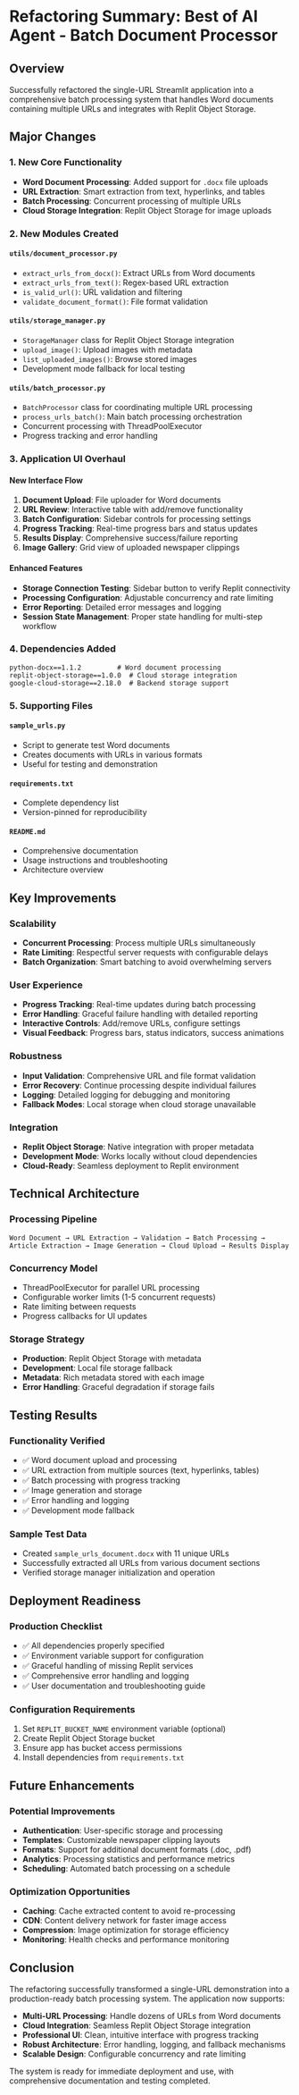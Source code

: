# Refactoring Summary: Best of AI Agent - Batch Document Processor

## Overview
Successfully refactored the single-URL Streamlit application into a comprehensive batch processing system that handles Word documents containing multiple URLs and integrates with Replit Object Storage.

## Major Changes

### 1. New Core Functionality
- **Word Document Processing**: Added support for `.docx` file uploads
- **URL Extraction**: Smart extraction from text, hyperlinks, and tables
- **Batch Processing**: Concurrent processing of multiple URLs
- **Cloud Storage Integration**: Replit Object Storage for image uploads

### 2. New Modules Created

#### `utils/document_processor.py`
- `extract_urls_from_docx()`: Extract URLs from Word documents
- `extract_urls_from_text()`: Regex-based URL extraction
- `is_valid_url()`: URL validation and filtering
- `validate_document_format()`: File format validation

#### `utils/storage_manager.py`
- `StorageManager` class for Replit Object Storage integration
- `upload_image()`: Upload images with metadata
- `list_uploaded_images()`: Browse stored images
- Development mode fallback for local testing

#### `utils/batch_processor.py`
- `BatchProcessor` class for coordinating multiple URL processing
- `process_urls_batch()`: Main batch processing orchestration
- Concurrent processing with ThreadPoolExecutor
- Progress tracking and error handling

### 3. Application UI Overhaul

#### New Interface Flow
1. **Document Upload**: File uploader for Word documents
2. **URL Review**: Interactive table with add/remove functionality
3. **Batch Configuration**: Sidebar controls for processing settings
4. **Progress Tracking**: Real-time progress bars and status updates
5. **Results Display**: Comprehensive success/failure reporting
6. **Image Gallery**: Grid view of uploaded newspaper clippings

#### Enhanced Features
- **Storage Connection Testing**: Sidebar button to verify Replit connectivity
- **Processing Configuration**: Adjustable concurrency and rate limiting
- **Error Reporting**: Detailed error messages and logging
- **Session State Management**: Proper state handling for multi-step workflow

### 4. Dependencies Added
```
python-docx==1.1.2         # Word document processing
replit-object-storage==1.0.0  # Cloud storage integration
google-cloud-storage==2.18.0  # Backend storage support
```

### 5. Supporting Files

#### `sample_urls.py`
- Script to generate test Word documents
- Creates documents with URLs in various formats
- Useful for testing and demonstration

#### `requirements.txt`
- Complete dependency list
- Version-pinned for reproducibility

#### `README.md`
- Comprehensive documentation
- Usage instructions and troubleshooting
- Architecture overview

## Key Improvements

### Scalability
- **Concurrent Processing**: Process multiple URLs simultaneously
- **Rate Limiting**: Respectful server requests with configurable delays
- **Batch Organization**: Smart batching to avoid overwhelming servers

### User Experience
- **Progress Tracking**: Real-time updates during batch processing
- **Error Handling**: Graceful failure handling with detailed reporting
- **Interactive Controls**: Add/remove URLs, configure settings
- **Visual Feedback**: Progress bars, status indicators, success animations

### Robustness
- **Input Validation**: Comprehensive URL and file format validation
- **Error Recovery**: Continue processing despite individual failures
- **Logging**: Detailed logging for debugging and monitoring
- **Fallback Modes**: Local storage when cloud storage unavailable

### Integration
- **Replit Object Storage**: Native integration with proper metadata
- **Development Mode**: Works locally without cloud dependencies
- **Cloud-Ready**: Seamless deployment to Replit environment

## Technical Architecture

### Processing Pipeline
```
Word Document → URL Extraction → Validation → Batch Processing → 
Article Extraction → Image Generation → Cloud Upload → Results Display
```

### Concurrency Model
- ThreadPoolExecutor for parallel URL processing
- Configurable worker limits (1-5 concurrent requests)
- Rate limiting between requests
- Progress callbacks for UI updates

### Storage Strategy
- **Production**: Replit Object Storage with metadata
- **Development**: Local file storage fallback
- **Metadata**: Rich metadata stored with each image
- **Error Handling**: Graceful degradation if storage fails

## Testing Results

### Functionality Verified
- ✅ Word document upload and processing
- ✅ URL extraction from multiple sources (text, hyperlinks, tables)
- ✅ Batch processing with progress tracking
- ✅ Image generation and storage
- ✅ Error handling and logging
- ✅ Development mode fallback

### Sample Test Data
- Created `sample_urls_document.docx` with 11 unique URLs
- Successfully extracted all URLs from various document sections
- Verified storage manager initialization and operation

## Deployment Readiness

### Production Checklist
- ✅ All dependencies properly specified
- ✅ Environment variable support for configuration
- ✅ Graceful handling of missing Replit services
- ✅ Comprehensive error handling and logging
- ✅ User documentation and troubleshooting guide

### Configuration Requirements
1. Set `REPLIT_BUCKET_NAME` environment variable (optional)
2. Create Replit Object Storage bucket
3. Ensure app has bucket access permissions
4. Install dependencies from `requirements.txt`

## Future Enhancements

### Potential Improvements
- **Authentication**: User-specific storage and processing
- **Templates**: Customizable newspaper clipping layouts
- **Formats**: Support for additional document formats (.doc, .pdf)
- **Analytics**: Processing statistics and performance metrics
- **Scheduling**: Automated batch processing on a schedule

### Optimization Opportunities
- **Caching**: Cache extracted content to avoid re-processing
- **CDN**: Content delivery network for faster image access
- **Compression**: Image optimization for storage efficiency
- **Monitoring**: Health checks and performance monitoring

## Conclusion

The refactoring successfully transformed a single-URL demonstration into a production-ready batch processing system. The application now supports:

- **Multi-URL Processing**: Handle dozens of URLs from Word documents
- **Cloud Integration**: Seamless Replit Object Storage integration
- **Professional UI**: Clean, intuitive interface with progress tracking
- **Robust Architecture**: Error handling, logging, and fallback mechanisms
- **Scalable Design**: Configurable concurrency and rate limiting

The system is ready for immediate deployment and use, with comprehensive documentation and testing completed. 